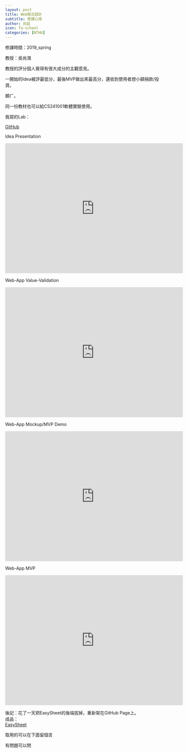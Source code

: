 ```yaml
---
layout: post
title: Web程式設計
subtitle: 修課心得
author: 兆廷
icon: fa-school
categories: [NTHU]
---
```


修課時間：2019_spring

教授：吳尚鴻

教授的評分個人覺得有很大成分的主觀意見。

一開始的Idea被評最低分，最後MVP做出來最高分，還收到使用者想小額捐款/投資。

頗ㄏ。

同一份教材也可以給CS241001軟體實驗使用。

我寫的Lab：

[GitHub](https://github.com/jtchen0528/NTHU-CS343100)

Idea Presentation
<iframe src="https://slides.com/jtchen0528/webappidea/embed" width="576" height="420" scrolling="no" frameborder="0" webkitallowfullscreen mozallowfullscreen allowfullscreen></iframe>

Web-App Value-Validation
<iframe src="https://slides.com/jtchen0528/webappvv/embed" width="576" height="420" scrolling="no" frameborder="0" webkitallowfullscreen mozallowfullscreen allowfullscreen></iframe>

Web-App Mockup/MVP Demo
<iframe src="https://slides.com/jtchen0528/webappmvp/embed" width="576" height="420" scrolling="no" frameborder="0" webkitallowfullscreen mozallowfullscreen allowfullscreen></iframe>

Web-App MVP
<iframe src="https://slides.com/jtchen0528/webappmvp-11/embed" width="576" height="420" scrolling="no" frameborder="0" webkitallowfullscreen mozallowfullscreen allowfullscreen></iframe>

後記：花了一天把EasySheet的後端拔掉，重新架在GitHub Page上。  
成品：  
[EasySheet](https://jtchen0528.github.io/EasySheet)


取用的可以在下面留個言

有問題可以問

<br>
